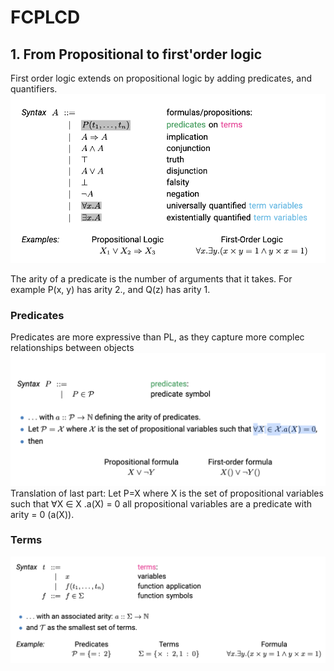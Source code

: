 # FCPLCD

## 1. From Propositional to first'order logic

First order logic extends on propositional logic by adding predicates, and quantifiers.
![Alt text](images/image-10.png)

The arity of a predicate is the number of arguments that it takes. For example P(x, y) has arity 2., and Q(z) has arity 1.

### Predicates
Predicates are more expressive than PL, as they capture more complec relationships between objects
![Alt text](images/image-11.png)
Translation of last part: Let P=X where X is the set of propositional variables such that ∀X ∈ X .a(X) = 0 
all propositional variables are a predicate with arity = 0 (a(X)).

### Terms
![Alt text](images/image-13.png)